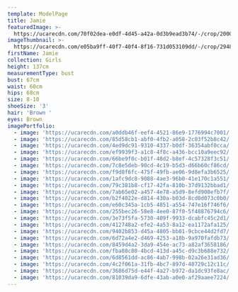 ```yaml
---
template: ModelPage
title: Jamie
featuredImage: >-
  https://ucarecdn.com/70f02dea-e0df-4d45-a42a-0d3b9ead3b74/-/crop/2000x991/0,0/-/preview/
imageThumbnail: >-
  https://ucarecdn.com/e05ba9ff-40f7-40f4-8f16-731d053109dd/-/crop/2948x3714/626,17/-/preview/
firstName: Jamie
collection: Girls
height: 137cm
measurementType: bust
bust: 67cm
waist: 60cm
hips: 68cm
size: 8-10
shoeSize: '3'
hair: 'Brown '
eyes: Brown
imagePortfolio:
  - image: 'https://ucarecdn.com/a0ddb46f-eef4-4521-86e9-1776994c7001/'
  - image: 'https://ucarecdn.com/85d58cb1-abf0-4fb2-a058-2c03f52b8c42/'
  - image: 'https://ucarecdn.com/4ed9dc91-9310-4337-b0df-36354abf0cca/'
  - image: 'https://ucarecdn.com/ef9939f3-a1c8-4f8c-a436-bcc10a9eec92/'
  - image: 'https://ucarecdn.com/66be9f0c-b01f-48d2-b8ef-4c57328f3c51/'
  - image: 'https://ucarecdn.com/7c8e5deb-90cd-4c19-b5d3-d66b60cf86cd/'
  - image: 'https://ucarecdn.com/f9d8f6fc-475f-49fb-ae06-9d8efa3b6525/'
  - image: 'https://ucarecdn.com/1afc9dc8-9088-4ae3-96b0-41e170c1a551/'
  - image: 'https://ucarecdn.com/79c381b8-cf17-42fa-810b-37d9132bbad1/'
  - image: 'https://ucarecdn.com/7ab65e02-a457-4e78-a5d9-8efd908efb7f/'
  - image: 'https://ucarecdn.com/b2f4022e-d814-430a-b03d-8cd0d073c0b0/'
  - image: 'https://ucarecdn.com/e60c345a-1cb5-4851-a554-747e16f746f6/'
  - image: 'https://ucarecdn.com/255bec26-58e8-4ee0-87f0-5f48876794c6/'
  - image: 'https://ucarecdn.com/3e73f5fa-5730-409f-9933-dcabfc45c2d1/'
  - image: 'https://ucarecdn.com/412748a2-efe2-4a53-8a12-ea1172afa125/'
  - image: 'https://ucarecdn.com/9402b853-d45a-4805-bb01-9cbce44d2fd7/'
  - image: 'https://ucarecdn.com/6d72a4e2-d469-4253-a18b-9a970fafdb73/'
  - image: 'https://ucarecdn.com/8459d4a2-3da9-454e-ac73-a82af3658186/'
  - image: 'https://ucarecdn.com/fba88c80-4bcd-413d-a45c-d9c3b688e732/'
  - image: 'https://ucarecdn.com/6d8561dd-ac86-4ab7-998b-02a26e31ad36/'
  - image: 'https://ucarecdn.com/4c2f061a-31fb-4bc7-897d-40729c12c11c/'
  - image: 'https://ucarecdn.com/3686d75d-e44f-4a27-b972-da1dc93fe8ac/'
  - image: 'https://ucarecdn.com/81039da9-6dfe-43ab-a0e0-af29aaee7224/'
---
```


